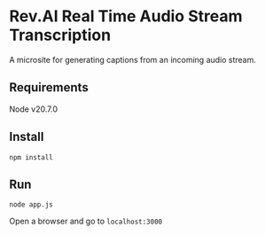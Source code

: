 # Rev.AI Real Time Audio Stream Transcription

A microsite for generating captions from an incoming audio stream.

## Requirements

Node v20.7.0

## Install

`npm install`

## Run

`node app.js`

Open a browser and go to `localhost:3000`

